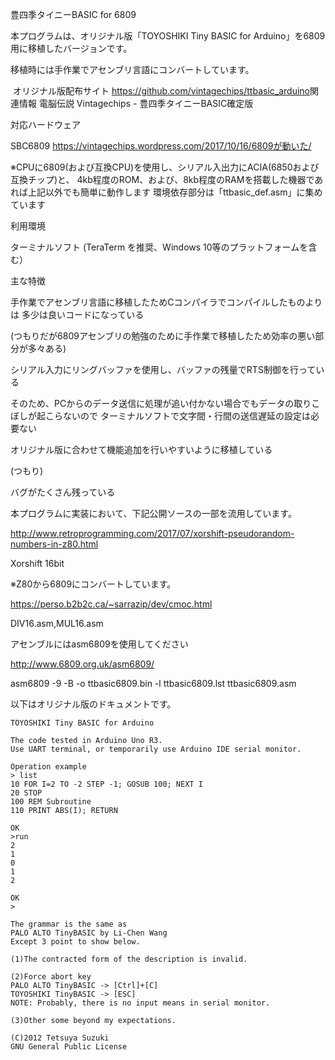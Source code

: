 豊四季タイニーBASIC for 6809

本プログラムは、オリジナル版「TOYOSHIKI Tiny BASIC for Arduino」を6809用に移植したバージョンです。

移植時には手作業でアセンブリ言語にコンバートしています。

​ オリジナル版配布サイト https://github.com/vintagechips/ttbasic_arduino
​ 関連情報 電脳伝説 Vintagechips - 豊四季タイニーBASIC確定版


対応ハードウェア

​SBC6809
 https://vintagechips.wordpress.com/2017/10/16/6809が動いた/

 ※CPUに6809(および互換CPU)を使用し、シリアル入出力にACIA(6850および互換チップ)と、
   4kb程度のROM、および、8kb程度のRAMを搭載した機器であれば上記以外でも簡単に動作します
   環境依存部分は「ttbasic_def.asm」に集めています


利用環境

​ターミナルソフト (TeraTerm を推奨、Windows 10等のプラットフォームを含む）

主な特徴

​手作業でアセンブリ言語に移植したためCコンパイラでコンパイルしたものよりは
 多少は良いコードになっている
 
 (つもりだが6809アセンブリの勉強のために手作業で移植したため効率の悪い部分が多々ある)

​シリアル入力にリングバッファを使用し、バッファの残量でRTS制御を行っている

 そのため、PCからのデータ送信に処理が追い付かない場合でもデータの取りこぼしが起こらないので
 ターミナルソフトで文字間・行間の送信遅延の設定は必要ない
 
​オリジナル版に合わせて機能追加を行いやすいように移植している

(つもり)

​バグがたくさん残っている


本プログラムに実装において、下記公開ソースの一部を流用しています。

​http://www.retroprogramming.com/2017/07/xorshift-pseudorandom-numbers-in-z80.html


 Xorshift 16bit
 
 ※Z80から6809にコンバートしています。

​https://perso.b2b2c.ca/~sarrazip/dev/cmoc.html
 
 DIV16.asm,MUL16.asm

​アセンブルにはasm6809を使用してください

 http://www.6809.org.uk/asm6809/

 asm6809 -9 -B -o ttbasic6809.bin -l ttbasic6809.lst ttbasic6809.asm



以下はオリジナル版のドキュメントです。

```
﻿TOYOSHIKI Tiny BASIC for Arduino

The code tested in Arduino Uno R3.
Use UART terminal, or temporarily use Arduino IDE serial monitor.

Operation example
> list
10 FOR I=2 TO -2 STEP -1; GOSUB 100; NEXT I
20 STOP
100 REM Subroutine
110 PRINT ABS(I); RETURN

OK
>run
2
1
0
1
2

OK
>

The grammar is the same as
PALO ALTO TinyBASIC by Li-Chen Wang
Except 3 point to show below.

(1)The contracted form of the description is invalid.

(2)Force abort key
PALO ALTO TinyBASIC -> [Ctrl]+[C]
TOYOSHIKI TinyBASIC -> [ESC]
NOTE: Probably, there is no input means in serial monitor.

(3)Other some beyond my expectations.

(C)2012 Tetsuya Suzuki
GNU General Public License
```
